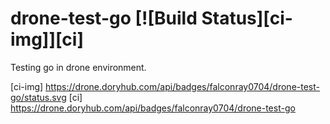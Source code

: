 # drone-test-go [![Build Status][ci-img]][ci]
Testing go in drone environment.

[ci-img] https://drone.doryhub.com/api/badges/falconray0704/drone-test-go/status.svg
[ci] https://drone.doryhub.com/api/badges/falconray0704/drone-test-go


